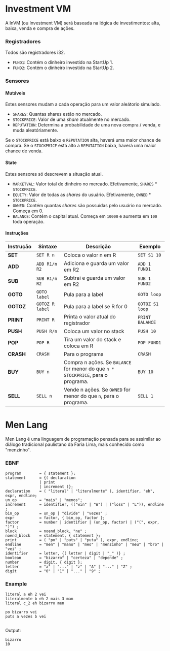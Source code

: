 # Investment VM

A InVM (ou Investment VM) será baseada na lógica de investimentos: alta, baixa, venda e compra de ações.

### Registradores 

Todos são registradores i32.

- `FUND1`: Contém o dinheiro investido na StartUp 1.
- `FUND2`: Contém o dinheiro investido na StartUp 2.

### Sensores

#### Mutáveis

Estes sensores mudam a cada operação para um valor aleátorio simulado.

- `SHARES`: Quantas shares estão no mercado.
- `STOCKPRICE`: Valor de uma *share* atualmente no mercado.
- `REPUTATION`: Determina a probabilidade de uma nova compra / venda, e muda aleatóriamente.

Se o `STOCKPRICE` está baixo e `REPUTATION` alta, haverá uma maior chance de compra.
Se o `STOCKPRICE` está alto a `REPUTATION` baixa, haverá uma maior chance de venda.

#### State 

Estes sensores só descrevem a situação atual.

- `MARKETVAL`: Valor total de dinheiro no mercado. Efetivamente, `SHARES` * `STOCKPRICE`.
- `EQUITY`: Valor de todas as *shares* do usuário. Efetivamente, `OWNED` * `STOCKPRICE`.
- `OWNED`: Contém quantas *shares* são possuídas pelo usuário no mercado. Começa em 0.
- `BALANCE`: Contém o capital atual. Começa em `10000` e aumenta em `100` toda operação.

#### Instruções

| Instrução   | Sintaxe         | Descrição                                                                         | Exemplo               |
|-------------|-----------------|-----------------------------------------------------------------------------------|-----------------------|
| **SET**     | `SET R n`       | Coloca o valor n em R                                                             | `SET S1 10`           |
| **ADD**     | `ADD R1/n R2`   | Adiciona e guarda um valor em R2                                                  | `ADD 1 FUND1`         |
| **SUB**     | `SUB R1/n R2`   | Subtrai e guarda um valor em R2                                                   | `SUB 1 FUND2`         |
| **GOTO**    | `GOTO label`    | Pula para a label                                                                 | `GOTO loop`           |
| **GOTOZ**   | `GOTOZ R label` | Pula para a label se R for 0                                                      | `GOTOZ S1 loop`       |
| **PRINT**   | `PRINT R`       | Printa o valor atual do registrador                                               | `PRINT BALANCE`       |
| **PUSH**    | `PUSH R/n`      | Coloca um valor no stack                                                          | `PUSH 10`             |
| **POP**     | `POP R`         | Tira um valor do stack e coloca em R                                              | `POP FUND1`           |
| **CRASH**   | `CRASH`         | Para o programa                                                                   | `CRASH`               |
| **BUY**     | `BUY n`         | Compra n ações. Se `BALANCE` for menor do que `n * STOCKPRICE`, para o programa.  | `BUY 10`              | 
| **SELL**    | `SELL n`        | Vende n ações. Se `OWNED` for menor do que `n`, para o programa.                 | `SELL 1`              | 

# Men Lang

Men Lang é uma linguagem de programação pensada para se assimilar ao diálogo tradicional paulistano da Faria Lima, mais conhecido como "menzinho".

### EBNF 

```ebnf
program        = { statement };
statement      = {( declaration
               | print
               | increment )};
declaration    = ( "literal" | "literalmente" ), identifier, "eh", expr, endline;
un_op          = "mais" | "menos";
increment      = identifier, (("win" | "W") | ("loss" | "L")), endline ;
bin_op         = un_op | "divide" | "vezes" ;
expr           = factor, { bin_op, factor };
factor         = number | identifier | (un_op, factor) | ("(", expr, ")") ;
block          = noend_block, "ne" ;
noend_block    = statement, { statement };
print          = ( "po" | "puts" | "puta" ), expr, endline;
endline        = "men" | "mano" | "meo" | "menzinho" | "meu" | "bro" | "vei" ;
identifier     = letter, {( letter | digit | "_" )} ;
boolean        = "bizarro" | "certeza" | "depende" ;
number         = digit, { digit };
letter         = "a" | "..." | "z" | "A" | "..." | "Z" ;
digit          = "0" | "1" | "..." | "9" ;
```

### Example 

```
literal a eh 2 vei
literalmente b eh 2 mais 3 man
literal c_2 eh bizarro men

po bizarro vei
puts a vezes b vei
            
```

Output:
```
bizarro
10
```



